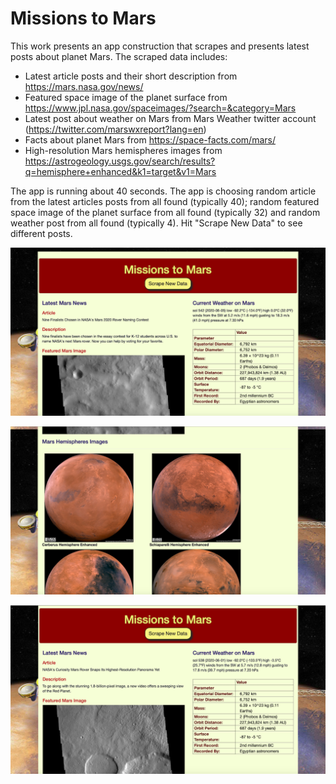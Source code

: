 # Missions to Mars

This work presents an app construction that scrapes and presents latest posts about planet Mars. The scraped data includes:

* Latest article posts and their short description from https://mars.nasa.gov/news/
* Featured space image of the planet surface from https://www.jpl.nasa.gov/spaceimages/?search=&category=Mars
* Latest post about weather on Mars from Mars Weather twitter account (https://twitter.com/marswxreport?lang=en)
* Facts about planet Mars from https://space-facts.com/mars/
* High-resolution Mars hemispheres images from https://astrogeology.usgs.gov/search/results?q=hemisphere+enhanced&k1=target&v1=Mars

The app is running about 40 seconds. The app is choosing random article from the latest articles posts from all found (typically 40); random featured space image of the planet surface from all found (typically 32) and random weather post from all found (typically 4). Hit "Scrape New Data" to see different posts.

![Mars_app_page_1_1](Missions_to_Mars/screenshots/Mars_app_page_1_1.png)

![Mars_app_page_1_2](Missions_to_Mars/screenshots/Mars_app_page_1_2.png)

![Mars_app_page_2_1](Missions_to_Mars/screenshots/Mars_app_page_2_1.png)
















